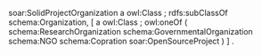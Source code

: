 soar:SolidProjectOrganization
    a owl:Class ;
    rdfs:subClassOf schema:Organization, [
        a owl:Class ;
        owl:oneOf (
            schema:ResearchOrganization
            schema:GovernmentalOrganization
            schema:NGO
            schema:Copration
            soar:OpenSourceProject
        )
    ] .


